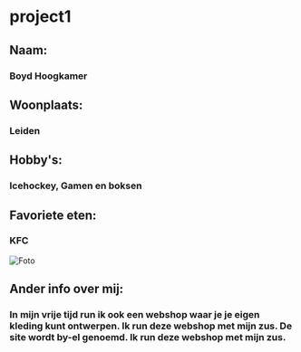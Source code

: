 # project1

##  Naam: 
### Boyd Hoogkamer

##  Woonplaats: 
### Leiden

##  Hobby's:
### Icehockey, Gamen en boksen

## Favoriete eten:
### KFC
![Foto](https://www.joc.com/sites/default/files/field_feature_image/KFC_0.png)

## Ander info over mij:

### In mijn vrije tijd run ik ook een webshop waar je je eigen kleding kunt ontwerpen. Ik run deze webshop met mijn zus. De site wordt by-el genoemd. Ik run deze webshop met mijn zus.


